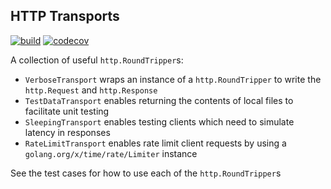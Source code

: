 ## HTTP Transports

[![build](https://github.com/bzimmer/httpwares/actions/workflows/build.yml/badge.svg)](https://github.com/bzimmer/httpwares)
[![codecov](https://codecov.io/gh/bzimmer/httpwares/branch/master/graph/badge.svg?token=JBACLW92NN)](https://codecov.io/gh/bzimmer/httpwares)

A collection of useful `http.RoundTripper`s:

* `VerboseTransport` wraps an instance of a `http.RoundTripper` to write the `http.Request` and `http.Response`
* `TestDataTransport` enables returning the contents of local files to facilitate unit testing
* `SleepingTransport` enables testing clients which need to simulate latency in responses
* `RateLimitTransport` enables rate limit client requests by using a `golang.org/x/time/rate/Limiter` instance

See the test cases for how to use each of the `http.RoundTripper`s
